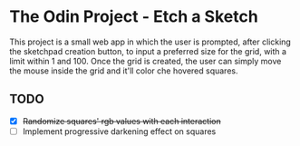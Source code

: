 # The Odin Project - Etch a Sketch
This project is a small web app in which the user is prompted, after clicking the sketchpad creation button, to input a preferred size for the grid, with a limit within 1 and 100. Once the grid is created, the user can simply move the mouse inside the grid and it'll color che hovered squares.

## TODO
- [x] ~~Randomize squares' rgb values with each interaction~~
- [ ] Implement progressive darkening effect on squares